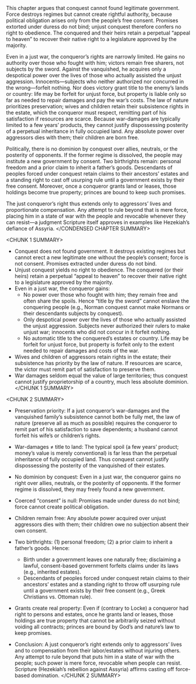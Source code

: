 <CONDENSED CHAPTER SUMMARY>
This chapter argues that conquest cannot found legitimate government. Force destroys regimes but cannot create rightful authority, because political obligation arises only from the people’s free consent. Promises extorted under duress do not bind; unjust conquest therefore confers no right to obedience. The conquered and their heirs retain a perpetual “appeal to heaven” to recover their native right to a legislature approved by the majority.

Even in a just war, the conqueror’s rights are narrowly limited. He gains no authority over those who fought with him; victors remain free sharers, not subjects by the sword. Against the vanquished, he acquires only a despotical power over the lives of those who actually assisted the unjust aggression. Innocents—subjects who neither authorized nor concurred in the wrong—forfeit nothing. Nor does victory grant title to the enemy’s lands or country: life may be forfeit for unjust force, but property is liable only so far as needed to repair damages and pay the war’s costs. The law of nature prioritizes preservation; wives and children retain their subsistence rights in the estate, which the conqueror must respect, remitting part of his satisfaction if resources are scarce. Because war-damages are typically limited to a few years’ products, they cannot justify dispossessing posterity of a perpetual inheritance in fully occupied land. Any absolute power over aggressors dies with them; their children are born free.

Politically, there is no dominion by conquest over allies, neutrals, or the posterity of opponents. If the former regime is dissolved, the people may institute a new government by consent. Two birthrights remain: personal freedom and a prior claim to inherit a father’s goods. Descendants of peoples forced under conquest retain claims to their ancestors’ estates and a standing right to cast off usurping rule until a government exists by their free consent. Moreover, once a conqueror grants land or leases, those holdings become true property; princes are bound to keep such promises.

The just conqueror’s right thus extends only to aggressors’ lives and proportionate compensation. Any attempt to rule beyond that is mere force, placing him in a state of war with the people and revocable whenever they can resist—a judgment Scripture itself approves in examples like Hezekiah’s defiance of Assyria.
</CONDENSED CHAPTER SUMMARY>

<CHUNK 1 SUMMARY>
- Conquest does not found government. It destroys existing regimes but cannot erect a new legitimate one without the people’s consent; force is not consent. Promises extracted under duress do not bind.
- Unjust conquest yields no right to obedience. The conquered (or their heirs) retain a perpetual “appeal to heaven” to recover their native right to a legislature approved by the majority.
- Even in a just war, the conqueror gains:
  - No power over those who fought with him; they remain free and often share the spoils. Hence “title by the sword” cannot enslave the conquering people (e.g., Norman conquest cannot make Normans or their descendants subjects by conquest).
  - Only despotical power over the lives of those who actually assisted the unjust aggression. Subjects never authorized their rulers to make unjust war; innocents who did not concur in it forfeit nothing.
  - No automatic title to the conquered’s estates or country. Life may be forfeit for unjust force, but property is forfeit only to the extent needed to repair damages and costs of the war.
- Wives and children of aggressors retain rights in the estate; their subsistence has priority by the law of nature. If resources are scarce, the victor must remit part of satisfaction to preserve them.
- War damages seldom equal the value of large territories; thus conquest cannot justify proprietorship of a country, much less absolute dominion.
</CHUNK 1 SUMMARY>

<CHUNK 2 SUMMARY>
- Preservation priority: If a just conqueror’s war-damages and the vanquished family’s subsistence cannot both be fully met, the law of nature (preserve all as much as possible) requires the conqueror to remit part of his satisfaction to save dependents; a husband cannot forfeit his wife’s or children’s rights.

- War-damages ≠ title to land: The typical spoil (a few years’ product; money’s value is merely conventional) is far less than the perpetual inheritance of fully occupied land. Thus conquest cannot justify dispossessing the posterity of the vanquished of their estates.

- No dominion by conquest: Even in a just war, the conqueror gains no right over allies, neutrals, or the posterity of opponents. If the former regime is dissolved, they may freely found a new government.

- Coerced “consent” is null: Promises made under duress do not bind; force cannot create political obligation.

- Children remain free: Any absolute power acquired over unjust aggressors dies with them; their children owe no subjection absent their own consent.

- Two birthrights: (1) personal freedom; (2) a prior claim to inherit a father’s goods. Hence:
  - Birth under a government leaves one naturally free; disclaiming a lawful, consent-based government forfeits claims under its laws (e.g., inherited estates).
  - Descendants of peoples forced under conquest retain claims to their ancestors’ estates and a standing right to throw off usurping rule until a government exists by their free consent (e.g., Greek Christians vs. Ottoman rule).

- Grants create real property: Even if (contrary to Locke) a conqueror had right to persons and estates, once he grants land or leases, those holdings are true property that cannot be arbitrarily seized without voiding all contracts; princes are bound by God’s and nature’s law to keep promises.

- Conclusion: A just conqueror’s right extends only to aggressors’ lives and to compensation from their labor/estates without injuring others. Any attempt to rule beyond that puts him in a state of war with the people; such power is mere force, revocable when people can resist. Scripture (Hezekiah’s rebellion against Assyria) affirms casting off force-based domination.
</CHUNK 2 SUMMARY>